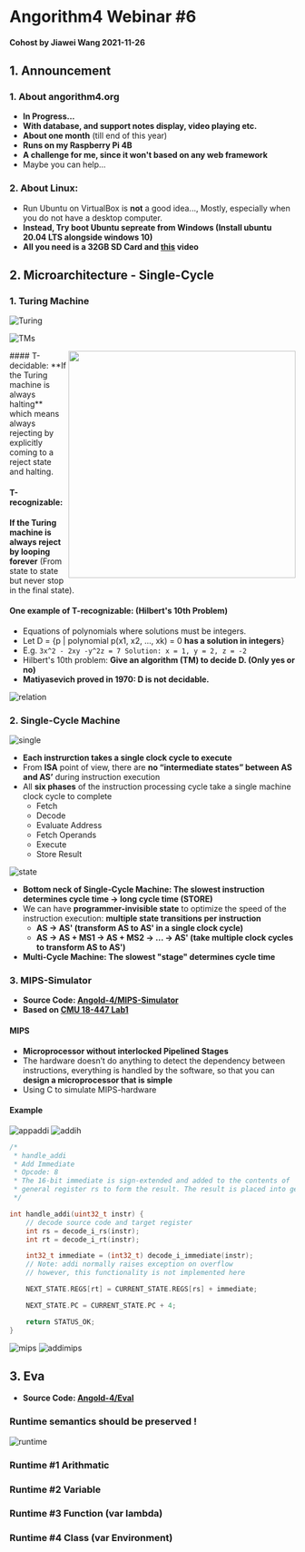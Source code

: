 # Angorithm4 Webinar #6

#### Cohost by Jiawei Wang 2021-11-26


## 1. Announcement
### 1. About angorithm4.org
  * **In Progress...**
  * **With database, and support notes display, video playing etc.**
  * **About one month** (till end of this year)
  * **Runs on my Raspberry Pi 4B**
  * **A challenge for me, since it won't based on any web framework**
  * Maybe you can help...

### 2. About Linux:
  * Run Ubuntu on VirtualBox is **not** a good idea..., Mostly, especially when you do not have a desktop computer.
  * **Instead, Try boot Ubuntu sepreate from Windows (Install ubuntu 20.04 LTS alongside windows 10)**
  * **All you need is a 32GB SD Card and [this](https://www.youtube.com/watch?v=-iSAyiicyQY) video**



## 2. Microarchitecture - Single-Cycle

### 1. Turing Machine

![Turing](Sources/Turing.png)


![TMs](Sources/TMs.png)


<img src="Sources/TS.png" align="right" weight="300" height="400"/>
#### T-decidable:
**If the Turing machine is always halting**<br>which means always rejecting by explicitly coming to a reject state and halting.

#### T-recognizable:
**If the Turing machine is always reject by looping forever** (From state to state but never stop in the final state).

#### One example of T-recognizable: (Hilbert's 10th Problem)
* Equations of polynomials where solutions must be integers.
* Let D = {p | polynomial p(x1, x2, ..., xk) = 0 **has a solution in integers**}
* E.g. `3x^2 - 2xy -y^2z = 7 Solution: x = 1, y = 2, z = -2`
* Hilbert's 10th problem: **Give an algorithm (TM) to decide D. (Only yes or no)**
* **Matiyasevich proved in 1970: D is not decidable.**



![relation](Sources/relation.png)

### 2. Single-Cycle Machine

![single](Sources/single.png)

* **Each instrurction takes a single clock cycle to execute**
* From **ISA** point of view, there are **no “intermediate states” between AS and AS’** during instruction execution
* All **six phases** of the instruction processing cycle take a single machine clock cycle to complete
    * Fetch
    * Decode
    * Evaluate Address  
    * Fetch Operands  
    * Execute
    * Store Result

![state](Sources/state.png)
* **Bottom neck of Single-Cycle Machine: The slowest instruction determines cycle time -> long cycle time (STORE)**
* We can have **programmer-invisible state** to optimize the speed of the instruction execution: **multiple state transitions per instruction**
    * **AS -> AS' (transform AS to AS' in a single clock cycle)**
    * **AS -> AS + MS1 -> AS + MS2 -> ... -> AS' (take multiple clock cycles to transform AS to AS')**
* **Multi-Cycle Machine: The slowest "stage" determines cycle time**

### 3. MIPS-Simulator 
* **Source Code: [Angold-4/MIPS-Simulator](https://github.com/Angold-4/MIPS-Simulator)**
* **Based on [CMU 18-447 Lab1](https://course.ece.cmu.edu/~ece447/s15/doku.php?id=labs)**

#### MIPS
* **Microprocessor without interlocked Pipelined Stages**
* The hardware doesn’t do anything to detect the dependency between instructions, everything is handled by the software, so that you can **design a microprocessor that is simple**
* Using C to simulate MIPS-hardware

#### Example
![appaddi](Sources/appaddi.png)
![addih](Sources/addih.png)

```c
/*
 * handle_addi
 * Add Immediate 
 * Opcode: 8
 * The 16-bit immediate is sign-extended and added to the contents of 
 * general register rs to form the result. The result is placed into general register rt.
 */

int handle_addi(uint32_t instr) {
    // decode source code and target register
    int rs = decode_i_rs(instr);
    int rt = decode_i_rt(instr);

    int32_t immediate = (int32_t) decode_i_immediate(instr);
    // Note: addi normally raises exception on overflow
    // however, this functionality is not implemented here

    NEXT_STATE.REGS[rt] = CURRENT_STATE.REGS[rs] + immediate;

    NEXT_STATE.PC = CURRENT_STATE.PC + 4;

    return STATUS_OK;
}

```

![mips](Sources/mips.png)
![addimips](Sources/addimips.png)


## 3. Eva

* **Source Code: [Angold-4/Eval](https://github.com/Angold-4/Eval)**


### Runtime semantics should be preserved !

![runtime](Sources/runtime.png)

### Runtime #1 Arithmatic

### Runtime #2 Variable

### Runtime #3 Function (var lambda)

### Runtime #4 Class (var Environment)

